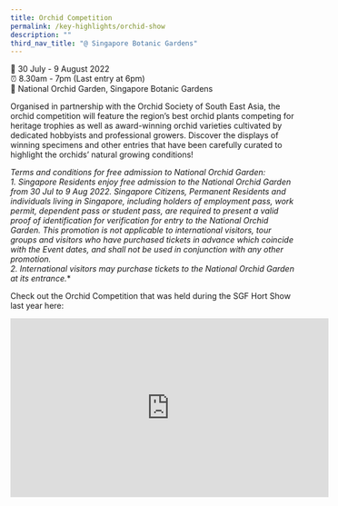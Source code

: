 ```yaml
---
title: Orchid Competition
permalink: /key-highlights/orchid-show
description: ""
third_nav_title: "@ Singapore Botanic Gardens"
---
```

📆 30 July - 9 August 2022 <br>
⏰ 8.30am - 7pm (Last entry at 6pm)<br>
📍 National Orchid Garden, Singapore Botanic Gardens <br>

Organised in partnership with the Orchid Society of South East Asia, the orchid competition will feature the region’s best orchid plants competing for heritage trophies as well as award-winning orchid varieties cultivated by dedicated hobbyists and professional growers. Discover the displays of winning specimens and other entries that have been carefully curated to highlight the orchids’ natural growing conditions!

*Terms and conditions for free admission to National Orchid Garden: <br>
*1. Singapore Residents enjoy free admission to the National Orchid Garden from 30 Jul to 9 Aug 2022. Singapore Citizens, Permanent Residents and individuals living in Singapore, including holders of employment pass, work permit, dependent pass or student pass, are required to present a valid proof of identification for verification for entry to the National Orchid Garden. This promotion is not applicable to international visitors, tour groups and visitors who have purchased tickets in advance which coincide with the Event dates, and shall not be used in conjunction with any other promotion. <br>
2. International visitors may purchase tickets to the National Orchid Garden at its entrance.***

Check out the Orchid Competition that was held during the SGF Hort Show last year here:
<iframe width="560" height="315" src="https://www.youtube.com/embed/aSUo-DcassQ" title="YouTube video player" frameborder="0" allow="accelerometer; autoplay; clipboard-write; encrypted-media; gyroscope; picture-in-picture" allowfullscreen></iframe>